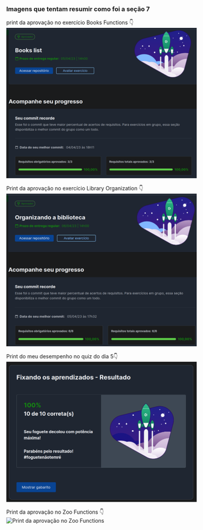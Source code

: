 ### Imagens que tentam resumir como foi a seção 7

print da aprovação no exercício Books Functions :point_down:
<br>
<img src="https://github.com/vinicius-virgilli/trybe-exercicios/blob/main/1%20-%20Fundamentos/7%20-%20Higher%20Order%20Functions%20do%20JavaScript%20ES6/imagens/print%20aprova%C3%A7%C3%A3o%20no%20Books%20Functions.png" alt="print da aprovação no exercício Books Functions">
<br>

Print da aprovação no exercício Library Organization :point_down:
<br>
<img src="https://github.com/vinicius-virgilli/trybe-exercicios/blob/main/1%20-%20Fundamentos/7%20-%20Higher%20Order%20Functions%20do%20JavaScript%20ES6/imagens/print%20da%20aprova%C3%A7%C3%A3o%20no%20exerc%C3%ADcio%20Library%20Organization.png" alt="Print da aprovação no exercício Library Organization">
<br>

Print do meu desempenho no quiz do dia 5:point_down:
<br>
<img src="https://github.com/vinicius-virgilli/trybe-exercicios/blob/main/1%20-%20Fundamentos/7%20-%20Higher%20Order%20Functions%20do%20JavaScript%20ES6/imagens/Print%20do%20meu%20desempenho%20no%20quiz.png" alt="Print do meu desempenho no quiz">
<br>

Print da aprovação no Zoo Functions :point_down:
<br>
<img src="" alt="Print da aprovação no Zoo Functions">